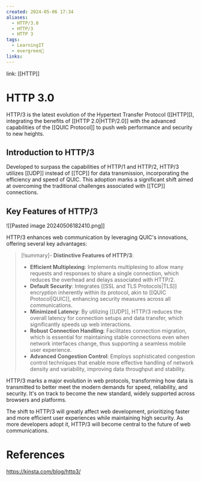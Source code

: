 ```yaml
---
created: 2024-05-06 17:34
aliases:
  - HTTP/3.0
  - HTTP/3
  - HTTP 3
tags:
  - LearningIT
  - evergreen🌳
links:
---
```


link: [[HTTP]]

# HTTP 3.0

HTTP/3 is the latest evolution of the Hypertext Transfer Protocol ([[HTTP]]), integrating the benefits of [[HTTP 2.0|HTTP/2.0]] with the advanced capabilities of the [[QUIC Protocol]] to push web performance and security to new heights.

## Introduction to HTTP/3

Developed to surpass the capabilities of HTTP/1 and HTTP/2, HTTP/3 utilizes [[UDP]] instead of [[TCP]] for data transmission, incorporating the efficiency and speed of QUIC. This adoption marks a significant shift aimed at overcoming the traditional challenges associated with [[TCP]] connections.

## Key Features of HTTP/3

![[Pasted image 20240506182410.png]]

HTTP/3 enhances web communication by leveraging QUIC's innovations, offering several key advantages:

> [!summary]- **Distinctive Features of HTTP/3**:
> - **Efficient Multiplexing**: Implements multiplexing to allow many requests and responses to share a single connection, which reduces the overhead and delays associated with HTTP/2.
> - **Default Security**: Integrates [[SSL and TLS Protocols|TLS]] encryption inherently within its protocol, akin to [[QUIC Protocol|QUIC]], enhancing security measures across all communications.
> - **Minimized Latency**: By utilizing [[UDP]], HTTP/3 reduces the overall latency for connection setups and data transfer, which significantly speeds up web interactions.
> - **Robust Connection Handling**: Facilitates connection migration, which is essential for maintaining stable connections even when network interfaces change, thus supporting a seamless mobile user experience.
> - **Advanced Congestion Control**: Employs sophisticated congestion control techniques that enable more effective handling of network density and variability, improving data throughput and stability.

HTTP/3 marks a major evolution in web protocols, transforming how data is transmitted to better meet the modern demands for speed, reliability, and security. It's on track to become the new standard, widely supported across browsers and platforms.

The shift to HTTP/3 will greatly affect web development, prioritizing faster and more efficient user experiences while maintaining high security. As more developers adopt it, HTTP/3 will become central to the future of web communications.

# References

https://kinsta.com/blog/http3/
